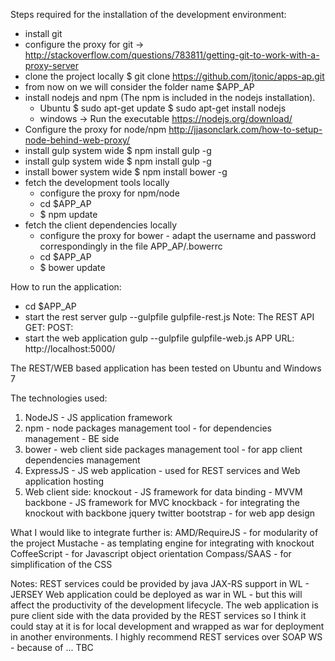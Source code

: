 
Steps required for the installation of the development environment:
- install git
- configure the proxy for git -> http://stackoverflow.com/questions/783811/getting-git-to-work-with-a-proxy-server
- clone the project locally
    $ git clone https://github.com/jtonic/apps-ap.git
- from now on we will consider the folder name $APP_AP
- install nodejs and npm (The npm is included in the nodejs installation).
    - Ubuntu
        $ sudo apt-get update
        $ sudo apt-get install nodejs
    - windows -> Run the executable https://nodejs.org/download/
- Configure the proxy for node/npm
    http://jjasonclark.com/how-to-setup-node-behind-web-proxy/
- install gulp system wide
    $ npm install gulp -g
- install gulp system wide
    $ npm install gulp -g
- install bower system wide
    $ npm install bower -g
- fetch the development tools locally
    - configure the proxy for npm/node
    - cd $APP_AP
    - $ npm update
- fetch the client dependencies locally
    - configure the proxy for bower - adapt the username and password correspondingly in the file APP_AP/.bowerrc
    - cd $APP_AP
    - $ bower update
    
How to run the application:
- cd $APP_AP
- start the rest server
    gulp --gulpfile gulpfile-rest.js
    Note: 
        The REST API
        GET:
        POST: 
- start the web application
    gulp --gulpfile gulpfile-web.js
    APP URL: http://localhost:5000/

The REST/WEB based application has been tested on Ubuntu and Windows 7

The technologies used:
1. NodeJS - JS application framework
2. npm - node packages management tool - for dependencies management - BE side
3. bower - web client side packages management tool - for app client dependencies management
4. ExpressJS - JS web application - used for REST services and Web application hosting
5. Web client side:
    knockout - JS framework for data binding - MVVM
    backbone - JS framework for MVC
    knockback - for integrating the knockout with backbone
    jquery
    twitter bootstrap - for web app design

What I would like to integrate further is:
    AMD/RequireJS - for modularity of the project
    Mustache - as templating engine for integrating with knockout
    CoffeeScript - for Javascript object orientation
    Compass/SAAS - for simplification of the CSS

Notes:
    REST services could be provided by java JAX-RS support in WL - JERSEY
    Web application could be deployed as war in WL - but this will affect the productivity of the development lifecycle.
        The web application is pure client side with the data provided by the REST services so I think it could stay at it is for local development and wrapped as war for deployment in another environments.
    I highly recommend REST services over SOAP WS - because of ... TBC





